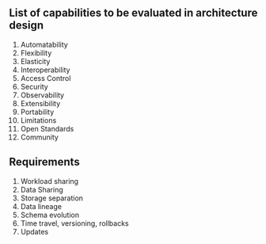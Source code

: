 ## List of capabilities to be evaluated in architecture design

1. Automatability
2. Flexibility
3. Elasticity
4. Interoperability
5. Access Control
6. Security
7. Observability
8. Extensibility
9. Portability
10. Limitations
11. Open Standards
12. Community

## Requirements
1. Workload sharing
2. Data Sharing
3. Storage separation
4. Data lineage
5. Schema evolution
6. Time travel, versioning, rollbacks
7. Updates
